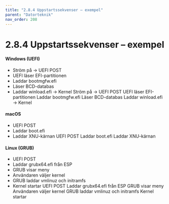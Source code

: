 ```yaml
---
title: "2.8.4 Uppstartssekvenser – exempel"
parent: "Datorteknik"
nav_order: 208
---
```


# 2.8.4 Uppstartssekvenser – exempel

#### Windows (UEFI)
- Ström på → UEFI POST
- UEFI läser EFI-partitionen
- Laddar bootmgfw.efi
- Läser BCD-databas
- Laddar winload.efi → Kernel
Ström på → UEFI POST
UEFI läser EFI-partitionen
Laddar bootmgfw.efi
Läser BCD-databas
Laddar winload.efi → Kernel
#### macOS
- UEFI POST
- Laddar boot.efi
- Laddar XNU-kärnan
UEFI POST
Laddar boot.efi
Laddar XNU-kärnan
#### Linux (GRUB)
- UEFI POST
- Laddar grubx64.efi från ESP
- GRUB visar meny
- Användaren väljer kernel
- GRUB laddar vmlinuz och initramfs
- Kernel startar
UEFI POST
Laddar grubx64.efi från ESP
GRUB visar meny
Användaren väljer kernel
GRUB laddar vmlinuz och initramfs
Kernel startar